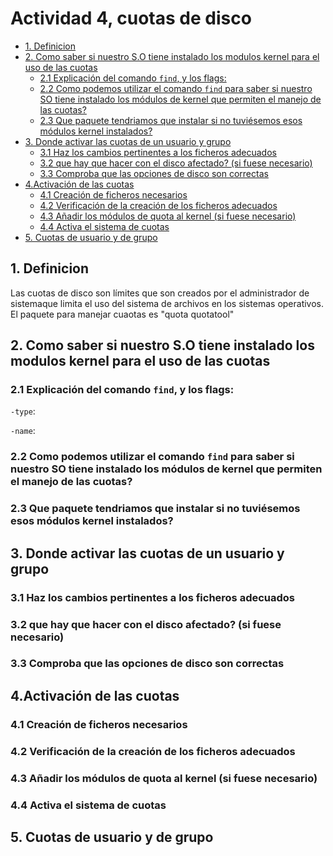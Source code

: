 # Actividad 4, cuotas de disco

- [1. Definicion](#1-definicion)
- [2. Como saber si nuestro S.O tiene instalado los modulos kernel para el uso de las cuotas](#2-como-saber-si-nuestro-so-tiene-instalado-los-modulos-kernel-para-el-uso-de-las-cuotas)
  - [2.1 Explicación del comando `find`, y los flags:](#21-explicación-del-comando-find-y-los-flags)
  - [2.2 Como podemos utilizar el comando `find` para saber si nuestro SO tiene instalado los módulos de kernel que permiten el manejo de las cuotas?](#22-como-podemos-utilizar-el-comando-find-para-saber-si-nuestro-so-tiene-instalado-los-módulos-de-kernel-que-permiten-el-manejo-de-las-cuotas)
  - [2.3 Que paquete tendriamos que instalar si no tuviésemos esos módulos kernel instalados?](#23-que-paquete-tendriamos-que-instalar-si-no-tuviésemos-esos-módulos-kernel-instalados)
- [3. Donde activar las cuotas de un usuario y grupo](#3-donde-activar-las-cuotas-de-un-usuario-y-grupo)
  - [3.1 Haz los cambios pertinentes a los ficheros adecuados](#31-haz-los-cambios-pertinentes-a-los-ficheros-adecuados)
  - [3.2 que hay que hacer con el disco afectado? (si fuese necesario)](#32-que-hay-que-hacer-con-el-disco-afectado-si-fuese-necesario)
  - [3.3 Comproba que las opciones de disco son correctas](#33-comproba-que-las-opciones-de-disco-son-correctas)
- [4.Activación de las cuotas](#4activación-de-las-cuotas)
  - [4.1 Creación de ficheros necesarios](#41-creación-de-ficheros-necesarios)
  - [4.2 Verificación de la creación de los ficheros adecuados](#42-verificación-de-la-creación-de-los-ficheros-adecuados)
  - [4.3 Añadir los módulos de quota al kernel (si fuese necesario)](#43-añadir-los-módulos-de-quota-al-kernel-si-fuese-necesario)
  - [4.4 Activa el sistema de cuotas](#44-activa-el-sistema-de-cuotas)
- [5. Cuotas de usuario y de grupo](#5-cuotas-de-usuario-y-de-grupo)

## 1. Definicion
Las cuotas de disco son límites que son creados por el administrador de sistemaque limita el uso del sistema de archivos en los sistemas operativos. El paquete para manejar cuaotas es "quota quotatool"

## 2. Como saber si nuestro S.O tiene instalado los modulos kernel para el uso de las cuotas

### 2.1 Explicación del comando `find`, y los flags:
`-type`: 


`-name`: 

### 2.2 Como podemos utilizar el comando `find` para saber si nuestro SO tiene instalado los módulos de kernel que permiten el manejo de las cuotas?



### 2.3 Que paquete tendriamos que instalar si no tuviésemos esos módulos kernel instalados?



## 3. Donde activar las cuotas de un usuario y grupo

### 3.1 Haz los cambios pertinentes a los ficheros adecuados



### 3.2 que hay que hacer con el disco afectado? (si fuese necesario)



### 3.3 Comproba que las opciones de disco son correctas



## 4.Activación de las cuotas

### 4.1 Creación de ficheros necesarios



### 4.2 Verificación de la creación de los ficheros adecuados



### 4.3 Añadir los módulos de quota al kernel (si fuese necesario)



### 4.4 Activa el sistema de cuotas



## 5. Cuotas de usuario y de grupo